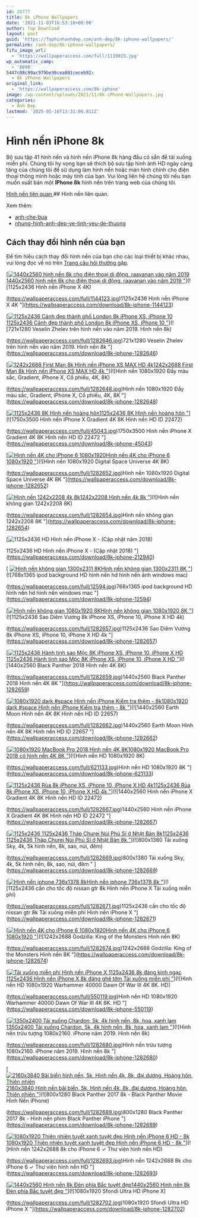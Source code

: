 ```yaml
---
id: 28777
title: 8k iPhone Wallpapers
date: '2021-11-03T16:53:10+00:00'
author: Top Download
layout: post
guid: 'https://Tophinhanhdep.com/anh-dep/8k-iphone-wallpapers/'
permalink: /anh-dep/8k-iphone-wallpapers/
fifu_image_url:
  - 'https://wallpaperaccess.com/full/1119015.jpg'
wp_automatic_camp:
  - '8098'
5447c08c99ac979be36cea801ceceb92:
  - 8k iPhone Wallpapers
original_link:
  - 'https://wallpaperaccess.com/8k-iphone'
image: /wp-content/uploads/2021/11/8k-iPhone-Wallpapers.jpg
categories:
  - Ảnh Đẹp
lastmod: '2025-05-16T13:31:06.811Z'
---
```

# Hình nền iPhone 8k

Bộ sưu tập 41 hình nền và hình nền iPhone 8k hàng đầu có sẵn để tải xuống miễn phí. Chúng tôi hy vọng bạn sẽ thích bộ sưu tập hình ảnh HD ngày càng tăng của chúng tôi để sử dụng làm hình nền hoặc màn hình chính cho điện thoại thông minh hoặc máy tính của bạn. Vui lòng liên hệ chúng tôi nếu bạn muốn xuất bản một **IPhone 8k** hình nền trên trang web của chúng tôi.

[Hình nền liên quan ](#related) ## Hình nền liên quan.

   
 Xem thêm:

   
- [anh-che-bua](https://tophinhanhdep.com/anh-che/anh-che-bua/)
- [nhung-hinh-anh-dep-ve-tinh-yeu-de-thuong](https://tophinhanhdep.com/anh-tinh-yeu/nhung-hinh-anh-dep-ve-tinh-yeu-de-thuong/)

## Cách thay đổi hình nền của bạn

Để tìm hiểu cách thay đổi hình nền của bạn cho các loại thiết bị khác nhau, vui lòng đọc về nó trên [Trang câu hỏi thường gặp](https://tophinhanhdep.com/faq/).

  
[[![1440x2560 hình nền 8k cho điện thoại di động.  raavanan vào năm 2019](https://wallpaperaccess.com/full/1119015.jpg)1440x2560 hình nền 8k cho điện thoại di động. raavanan vào năm 2019 "](https://wallpaperaccess.com/download/8k-iphone-1119015)](![1125x2436 Hình nền iPhone X 4K)

(https://wallpaperaccess.com/full/1144123.jpg)1125x2436 Hình nền iPhone X 4K "](https://wallpaperaccess.com/download/8k-iphone-1144123)

[[![1125x2436 Cảnh đẹp thành phố London 8k iPhone XS, iPhone 10](https://wallpaperaccess.com/full/669784.jpg)1125x2436 Cảnh đẹp thành phố London 8k iPhone XS, iPhone 10 "](https://wallpaperaccess.com/download/8k-iphone-669784)](![721x1280 Veselin Zhelev trên hình nền vào năm 2019. Hình nền 8k)

(https://wallpaperaccess.com/full/1282646.jpg)721x1280 Veselin Zhelev trên hình nền vào năm 2019. Hình nền 8k "](https://wallpaperaccess.com/download/8k-iphone-1282646)

[[![1242x2688 First Man 8k Hình nền iPhone XS MAX HD 4k](https://wallpaperaccess.com/full/1282647.jpg)1242x2688 First Man 8k Hình nền iPhone XS MAX HD 4k "](https://wallpaperaccess.com/download/8k-iphone-1282647)](![Hình nền 1080x1920 Đầy màu sắc, Gradient, iPhone X, Cổ phiếu, 4K, 8K)

(https://wallpaperaccess.com/full/1282648.jpg)Hình nền 1080x1920 Đầy màu sắc, Gradient, iPhone X, Cổ phiếu, 4K, 8K "](https://wallpaperaccess.com/download/8k-iphone-1282648)

[[![1125x2436 8K Hình nền hoàng hôn](https://wallpaperaccess.com/full/1282649.jpg)1125x2436 8K Hình nền hoàng hôn "](https://wallpaperaccess.com/download/8k-iphone-1282649)](![1750x3500 Hình nền iPhone X Gradient 4K 8K Hình nền HD ID 22472)

(https://wallpaperaccess.com/full/45043.jpg)1750x3500 Hình nền iPhone X Gradient 4K 8K Hình nền HD ID 22472 "](https://wallpaperaccess.com/download/8k-iphone-45043)

[[![Hình nền 4K cho iPhone 6 1080x1920](https://wallpaperaccess.com/full/1282651.jpg)Hình nền 4K cho iPhone 6 1080x1920 "](https://wallpaperaccess.com/download/8k-iphone-1282651)](![Hình nền 1080x1920 Digital Space Universe 4K 8K)

(https://wallpaperaccess.com/full/1282652.jpg)Hình nền 1080x1920 Digital Space Universe 4K 8K "](https://wallpaperaccess.com/download/8k-iphone-1282652)

[[![Hình nền 1242x2208 4k 8k](https://wallpaperaccess.com/full/742883.png)1242x2208 Hình nền 4k 8k "](https://wallpaperaccess.com/download/8k-iphone-742883)](![Hình nền không gian 1242x2208 8K)

(https://wallpaperaccess.com/full/1282654.jpg)Hình nền không gian 1242x2208 8K "](https://wallpaperaccess.com/download/8k-iphone-1282654)

[![1125x2436 HD Hình nền iPhone X - (Cập nhật năm 2018)](https://wallpaperaccess.com/full/212940.jpg)

1125x2436 HD Hình nền iPhone X - (Cập nhật 2018) "](https://wallpaperaccess.com/download/8k-iphone-212940)

[ [![Hình nền không gian 1300x2311 8K](https://wallpaperaccess.com/full/1282655.jpg)Hình nền không gian 1300x2311 8K "](https://wallpaperaccess.com/download/8k-iphone-1282655)](![768x1365 ipod background HD hình nền hd hình nền ảnh windows mac)

(https://wallpaperaccess.com/full/12594.jpg)768x1365 ipod background HD hình nền hd hình nền windows mac "](https://wallpaperaccess.com/download/8k-iphone-12594)

[[![Hình nền không gian 1080x1920 8K](https://wallpaperaccess.com/full/623194.jpg)Hình nền không gian 1080x1920 8K "](https://wallpaperaccess.com/download/8k-iphone-623194)](![1125x2436 Sao Diêm Vương 8k iPhone XS, iPhone 10, iPhone X HD 4k)

(https://wallpaperaccess.com/full/1282657.jpg)1125x2436 Sao Diêm Vương 8k iPhone XS, iPhone 10, iPhone X HD 4k "](https://wallpaperaccess.com/download/8k-iphone-1282657)

[[![1125x2436 Hành tinh sao Mộc 8K iPhone XS, iPhone 10, iPhone X HD](https://wallpaperaccess.com/full/224022.jpg)1125x2436 Hành tinh sao Mộc 8K iPhone XS, iPhone 10, iPhone X HD "](https://wallpaperaccess.com/download/8k-iphone-224022)](![1440x2560 Black Panther 2018 Hình nền 4K 8K)

(https://wallpaperaccess.com/full/1282659.jpg)1440x2560 Black Panther 2018 Hình nền 4K 8K "](https://wallpaperaccess.com/download/8k-iphone-1282659)

[[![1080x1920 dark #space Hình nền iPhone Kiểm tra thêm - 8k](https://wallpaperaccess.com/full/1282660.jpg)1080x1920 dark #space Hình nền iPhone Kiểm tra thêm - 8k "](https://wallpaperaccess.com/download/8k-iphone-1282660)](![1440x2560 Earth Moon Hình nền 4K 8K Hình nền HD ID 22657)

(https://wallpaperaccess.com/full/1282662.jpg)1440x2560 Earth Moon Hình nền 4K 8K Hình nền HD ID 22657 "](https://wallpaperaccess.com/download/8k-iphone-1282662)

[[![1080x1920 MacBook Pro 2018 Hình nền 4K 8K](https://wallpaperaccess.com/full/1282663.jpg)1080x1920 MacBook Pro 2018 có hình nền 4K 8K "](https://wallpaperaccess.com/download/8k-iphone-1282663)](![Hình nền HD 1080x1920 8K)

(https://wallpaperaccess.com/full/621133.jpg)Hình nền HD 1080x1920 8K "](https://wallpaperaccess.com/download/8k-iphone-621133)

[[![1125x2436 Rùa 8k iPhone XS, iPhone 10, iPhone X HD 4k](https://wallpaperaccess.com/full/1174348.jpg)1125x2436 Rùa 8k iPhone XS, iPhone 10, iPhone X HD 4k "](https://wallpaperaccess.com/download/8k-iphone-1174348)](![1440x2560 Hình nền iPhone X Gradient 4K 8K Hình nền HD ID 22472)

(https://wallpaperaccess.com/full/1282667.jpg)1440x2560 Hình nền iPhone X Gradient 4K 8K Hình nền HD ID 22472 "](https://wallpaperaccess.com/download/8k-iphone-1282667)

[[![1125x2436 1125x2436 Tháp Churei Núi Phú Sĩ ở Nhật Bản 8k](https://wallpaperaccess.com/full/1282668.jpg)1125x2436 1125x2436 Tháp Churei Núi Phú Sĩ ở Nhật Bản 8k "](https://wallpaperaccess.com/download/8k-iphone-1282668)](![800x1380 Tải xuống Sky, 4k, 5k hình nền, 8k, sao, núi, đêm)

(https://wallpaperaccess.com/full/1282669.jpg)800x1380 Tải xuống Sky, 4k, 5k hình nền, 8k, sao, núi, đêm " ](https://wallpaperaccess.com/download/8k-iphone-1282669)

[[![Hình nền iphone 736x1378 8k](https://wallpaperaccess.com/full/330076.jpg)Hình nền iphone 736x1378 8k "](https://wallpaperaccess.com/download/8k-iphone-330076)](![1125x2436 cần cho tốc độ nissan gtr 8k Hình nền iPhone X Tải xuống miễn phí)

(https://wallpaperaccess.com/full/1282671.jpg)1125x2436 cần cho tốc độ nissan gtr 8k Tải xuống miễn phí Hình nền iPhone X "](https://wallpaperaccess.com/download/8k-iphone-1282671)

[[![Hình nền 4K cho iPhone 6 1080x1920](https://wallpaperaccess.com/full/727276.jpg)Hình nền 4K cho iPhone 6 1080x1920 "](https://wallpaperaccess.com/download/8k-iphone-727276)](![1242x2688 Godzilla: King of the Monsters Hình nền 8K)

(https://wallpaperaccess.com/full/1282674.jpg)1242x2688 Godzilla: King of the Monsters Hình nền 8K "](https://wallpaperaccess.com/download/8k-iphone-1282674)

[[![Tải xuống miễn phí Hình nền iPhone X 1125x2436 8k đáng kinh ngạc](https://wallpaperaccess.com/full/1282675.jpg)1125x2436 Hình nền iPhone X 8k đáng ghê tởm Tải xuống miễn phí "](https://wallpaperaccess.com/download/8k-iphone-1282675)](![Hình nền HD 1080x1920 Warhammer 40000 Dawn Of War III 4K 8K.  HD)

(https://wallpaperaccess.com/full/550119.jpg)Hình nền HD 1080x1920 Warhammer 40000 Dawn Of War III 4K 8K. HD "](https://wallpaperaccess.com/download/8k-iphone-550119)

[[![1350x2400 Tải xuống Chardon, 5k, 4k hình nền, 8k, hoa, xanh lam](https://wallpaperaccess.com/full/1282679.jpg)1350x2400 Tải xuống Chardon, 5k, 4k hình nền, 8k, hoa, xanh lam "](https://wallpaperaccess.com/download/8k-iphone-1282679)](![Hình nền trừu tượng 1080x2160.  iPhone năm 2019. Hình nền 8k)

(https://wallpaperaccess.com/full/1282680.jpg)Hình nền trừu tượng 1080x2160. iPhone năm 2019. Hình nền 8k "](https://wallpaperaccess.com/download/8k-iphone-1282680)

[[![2160x3840 Bãi biển hình nền, 5k, Hình nền 4k, 8k, đại dương, Hoàng hôn, Thiên nhiên](https://wallpaperaccess.com/full/1180274.jpg)2160x3840 Hình nền bãi biển, 5k, Hình nền 4k, 8k, đại dương, Hoàng hôn, Thiên nhiên "](https://wallpaperaccess.com/download/8k-iphone-1180274)](![800x1280 Black Panther 2017 8k - Black Panther Movie Hình Nền iPhone)

(https://wallpaperaccess.com/full/1282689.jpg)800x1280 Black Panther 2017 8k - Hình nền phim Black Panther iPhone "](https://wallpaperaccess.com/download/8k-iphone-1282689)

[[![1080x1920 Thiên nhiên tuyết xanh tuyệt đẹp Hình nền iPhone 6 HD - 8k](https://wallpaperaccess.com/full/1282691.jpg)1080x1920 Thiên nhiên tuyết xanh tuyệt đẹp Hình nền iPhone 6 HD - 8k "](https://wallpaperaccess.com/download/8k-iphone-1282691)](![Hình nền 1242x2688 8k cho iPhone 6 ✓ Thư viện hình nền HD)

(https://wallpaperaccess.com/full/1282693.jpg)Hình nền 1242x2688 8k cho iPhone 6 ✓ Thư viện hình nền HD "](https://wallpaperaccess.com/download/8k-iphone-1282693)

[[![1440x2560 Hình nền 8k Đèn phía Bắc tuyệt đẹp](https://wallpaperaccess.com/full/1282694.jpg)1440x2560 Hình nền 8k Đèn phía Bắc tuyệt đẹp "](https://wallpaperaccess.com/download/8k-iphone-1282694)](![1080x1920 Sfondi Ultra HD iPhone X)

(https://wallpaperaccess.com/full/1282702.jpg)1080x1920 Sfondi Ultra HD iPhone X "](https://wallpaperaccess.com/download/8k-iphone-1282702)
